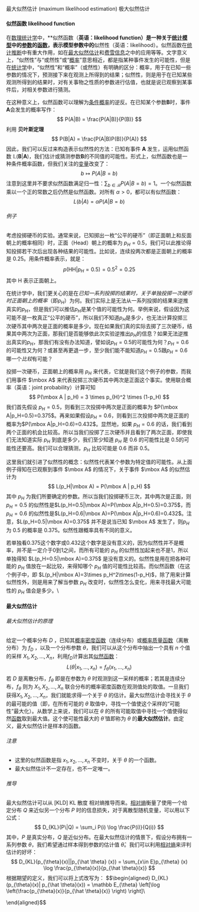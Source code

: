 最大似然估计 (maximum likelihood estimation) 极大似然估计

#### 似然函数 likelihood function
在[数理统计学](https://zh.wikipedia.org/wiki/%E6%95%B0%E7%90%86%E7%BB%9F%E8%AE%A1%E5%AD%A6 "数理统计学")中，**似然函数（**英语：likelihood function）是一种关于[统计模型](https://zh.wikipedia.org/wiki/%E7%BB%9F%E8%AE%A1%E6%A8%A1%E5%9E%8B "统计模型")中的[参数](https://zh.wikipedia.org/wiki/%E6%AF%8D%E6%95%B8 "参数")的[函数](https://zh.wikipedia.org/wiki/%E5%87%BD%E6%95%B0 "函数")，表示模型参数中的**似然性（英语：likelihood）。似然函数在[统计推断](https://zh.wikipedia.org/wiki/%E7%B5%B1%E8%A8%88%E6%8E%A8%E8%AB%96 "统计推断")中有重大作用，如在[最大似然估计](https://zh.wikipedia.org/wiki/%E6%9C%80%E5%A4%A7%E4%BC%BC%E7%84%B6%E4%BC%B0%E8%AE%A1 "最大似然估计")和[费雪信息](https://zh.wikipedia.org/wiki/%E8%B4%B9%E9%9B%AA%E4%BF%A1%E6%81%AF "费雪信息")之中的应用等等。文字意义上，“似然性”与“或然性”或“[概率](https://zh.wikipedia.org/wiki/%E6%A6%82%E7%8E%87 "概率")”意思相近，都是指某种事件发生的可能性，但是在[统计学](https://zh.wikipedia.org/wiki/%E7%BB%9F%E8%AE%A1%E5%AD%A6 "统计学")中，“似然性”和“概率”（或然性）有明确的区分：概率，用于在已知一些参数的情况下，预测接下来在观测上所得到的结果；似然性，则是用于在已知某些观测所得到的结果时，对有关事物之性质的参数进行估值，也就是说已观察到某事件后，对相关参数进行猜测。

在这种意义上，似然函数可以理解为[条件概率](https://zh.wikipedia.org/wiki/%E6%9D%A1%E4%BB%B6%E6%A6%82%E7%8E%87 "条件概率")的逆反。在已知某个参数**B**时，事件**A**会发生的概率写作：
$$
P(A|B) = \frac{P(A|B)}{P(B)}
$$
利用 **贝叶斯定理**
$$
P(B|A) = \frac{P(A|B)P(B)}{P(A)}
$$
因此，我们可以反过来构造表示似然性的方法：已知有事件 **A** 发生，运用似然函数 $\mathbb L(\mathbf B|\mathbf A)$，我们估计或猜测参数**B**的不同值的可能性。形式上，似然函数也是一种条件概率函数，但我们关注的[变量](https://zh.wikipedia.org/wiki/%E5%8F%98%E9%87%8F "变量")改变了：
$$
b \mapsto P(A|B=b)
$$
注意到这里并不要求似然函数满足归一性：$\sum_{b\in\mathcal B} P(A|B=b)=1$。一个似然函数乘以一个正的常数之后仍然是似然函数。对所有 $\alpha>0$，都可以有似然函数：
$$
L(b|A) = \alpha P(A|B=b)
$$
###### 例子
考虑投掷硬币的实验。通常来说，已知掷出一枚“公平的硬币”（即正面朝上和反面朝上的概率相同）时，正面（Head）朝上的概率为 $p_H=0.5$，我们可以此推论得知投掷若干次后出现各种结果的可能性。比如说，连续投两次都是正面朝上的概率是 0.25。用条件概率表示，就是：
$$
p(\mathrm{HH}|p_{H}=0.5) = 0.5^2 = 0.25
$$
其中 $\mbox{H}$ 表示正面朝上。

在统计学中，我们更关心的是在*已知一系列投掷的结果时，关于单独投掷一次硬币时正面朝上的概率*（即$p_H$）为何。我们实际上是无法从一系列投掷的结果来逆推真实的$p_H$，但是我们可以推估$p_H$是某个值的可能性为何。举例来说，假设因为这可能不是一枚真正“公平的硬币”，所以我们不知道$p_H$是多少，也无法计算投掷三次硬币其中两次是正面的概率是多少。现在如果我们真的实际去掷了三次硬币，结果其中两次为正面，那我们是否能够依此次实验逆推出$p_H$的信息？如果无法逆推出真实的$p_H$，那我们有没有办法知道，譬如说$p_H=0.5$的可能性为何？$p_H=0.6$ 的可能性又为何？或甚至再更退一步，至少我们能不能知道$p_H=0.5$跟$p_H=0.6$哪一个*比较*有可能？

投掷一次硬币，正面朝上的概率用 $p_H$ 来代表，它就是我们这个例子的参数，而我们用事件 $\mbox A$ 来代表投掷三次硬币其中两次是正面这个事实。使用联合概率（英语：joint probability）计算可知
$$
P(\mbox A | p_H) = 3 \times p_{H}^2 \times (1-p_H)
$$
我们首先假设 $p_H=0.5$，则看到三次投掷中两次是正面的概率为 $P(\mbox A|p_H=0.5)=0.375$。再来如果假设$p_H=0.6$，则看到三次投掷中两次是正面的概率为$P(\mbox A|p_H=0.6)=0.432$。显然地，如果 $p_H=0.6$ 的话，我们看到两个正面的机会比较高。所以当我们投掷了三次硬币并且看到了两次正面，即使我们无法知道实际 $p_H$ 到底是多少，我们至少知道 $p_H$ 是 $0.6$ 的可能性比是 $0.5$的可能性还要高。我们可以合理猜测，$p_H$ 比较可能是 $0.6$ 而非 $0.5$。

这里我们就引进了似然性的概念：似然性代表某个参数为特定值的可能性。从上面例子得知在已观察到事件 $\mbox A$ 的情况下，关于事件 $\mbox A$ 的似然估计为
$$
L(p_H|\mbox A) = P(\mbox A | p_H)
$$
其中 $p_H$ 为我们所要确定的参数。所以当我们投掷硬币三次，其中两次是正面，则 $p_H=0.5$ 的似然性是$L(p_H=0.5|\mbox A)=P(\mbox A|p_H=0.5)=0.375$，而 $p_H=0.6$ 的似然性是$L(p_H=0.6|\mbox A)=P(\mbox A|p_H=0.6)=0.432$。注意，$L(p_H=0.5|\mbox A)=0.375$ 并不是说当已知 $\mbox A$ 发生了，则$p_H$ 为 $0.5$ 的概率是 $0.375$。似然性跟概率具有不同的意义。

若单独看0.375这个数字或0.432这个数字是没有意义的，因为似然性并不是概率，并不是一定介于0到1之间，而所有可能的 $p_H$ 的似然性加起来也不是1，所以单独得知 $L(p_H=0.5|\mbox A)=0.375$ 是没有意义的。似然性是用在把各种可能的 $p_H$ 值放在一起比较，来得知哪个 $p_H$ 值的可能性比较高。而似然函数（在这个例子中，即 $L(p_H|\mbox A)=3\times p_H^2\times(1-p_H)$，除了用来计算似然性外，则是用来了解当参数 $p_H$ 改变时，似然性怎么变化，用来寻找最大可能性的 $p_H$ 值会是多少。\

#### 最大似然估计
###### 最大似然估计的原理
给定一个概率分布 $D$ ，已知其[概率密度函数](https://zh.wikipedia.org/wiki/%E6%A6%82%E7%8E%87%E5%AF%86%E5%BA%A6%E5%87%BD%E6%95%B0 "概率密度函数")（连续分布）或[概率质量函数](https://zh.wikipedia.org/wiki/%E6%A6%82%E7%8E%87%E8%B4%A8%E9%87%8F%E5%87%BD%E6%95%B0 "概率质量函数")（离散分布）为 $f_D$ ，以及一个分布参数 $\theta$，我们可以从这个分布中抽出一个具有 $n$ 个值的采样 $X_1,X_2,\dots,X_n$，利用$f_D$计算出其[似然函数](https://zh.wikipedia.org/wiki/%E4%BC%BC%E7%84%B6%E5%87%BD%E6%95%B0 "似然函数")：
$$L(\theta|x_1,\dots,x_n)=f_{\theta}(x_1,\dots,x_n)$$
若 $D$ 是离散分布，$f_{\theta}$ 即是在参数为 $\theta$ 时观测到这一采样的概率；若其是连续分布，$f_{\theta}$ 则为 $X_1,X_2,\dots,X_n$ 联合分布的概率密度函数在观测值处的取值。一旦我们获得$X_1,X_2,\dots,X_n$，我们就能求得一个关于 $\theta$ 的估计。最大似然估计会寻找关于 $\theta$ 的最可能的值（即，在所有可能的 $\theta$ 取值中，寻找一个值使这个采样的“可能性”最大化）。从数学上来说，我们可以在 $\theta$ 的所有可能取值中寻找一个值使得似然[函数](https://zh.wikipedia.org/wiki/%E5%87%BD%E6%95%B0 "函数")取到最大值。这个使可能性最大的 $\hat \theta$ 值即称为 $\theta$ 的**最大似然估计**。由定义，最大似然估计是样本的函数。

###### 注意
- 这里的似然函数是指 $x_1,x_2,\dots,x_n$ 不变时，关于 $\theta$ 的一个函数。
- 最大似然估计不一定存在，也不一定唯一。

###### 推导
最大似然估计可以从 [KLD] KL 散度 相对熵推导而来。[相对熵](https://zh.wikipedia.org/wiki/%E7%9B%B8%E5%AF%B9%E7%86%B5 "相对熵")衡量了使用一个给定分布 $Q$ 来近似另一个分布 $P$ 时的信息损失，对于离散型随机变量，可以用以下公式：
$$
D_{KL}(P\|Q) = \sum_i P(i) \log \frac{P(i)}{Q(i)}
$$
其中，$P$ 是真实分布，$Q$ 是近似分布。在最大似然估计的情景下，假设分布拥有一系列参数 $\theta$，我们希望通过样本得到参数的估计值 $\hat \theta$。我们可以利用[相对熵](https://zh.wikipedia.org/wiki/%E7%9B%B8%E5%AF%B9%E7%86%B5 "相对熵")来评判估计的好坏：
$$
D_{KL}(p_{\theta}(x)||p_{\hat \theta} (x)) = \sum_{x\in E}p_{\theta} (x) \log \frac{p_{\theta}(x)}{p_{\hat \theta}(x)}
$$
根据期望的定义，我们可以将上式改写为：
$$\begin{aligned}
D_{KL}(p_{\theta}(x)\| p_{\hat \theta}(x)) = \mathbb E_{\theta} \left[\log \left(\frac{p_{\theta}(x)}{p_{\hat \theta}(x)} \right) \right]\\


\end{aligned}$$
